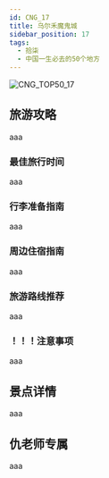 ```yaml
---
id: CNG_17
title: 乌尔禾魔鬼城
sidebar_position: 17
tags:
  - 拾柒
  - 中国一生必去的50个地方
---
```

![CNG_TOP50_17](/img/love/CNG_TOP50/17.png)

## 旅游攻略

aaa

### 最佳旅行时间

aaa

### 行李准备指南

aaa

### 周边住宿指南

aaa

### 旅游路线推荐

aaa

### ！！！注意事项

aaa

## 景点详情

aaa

## 仇老师专属

aaa
